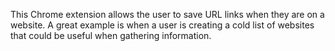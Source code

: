 This Chrome extension allows the user to save URL links when they are on a website. 
A great example is when a user is creating a cold list of websites that could be useful when gathering information.